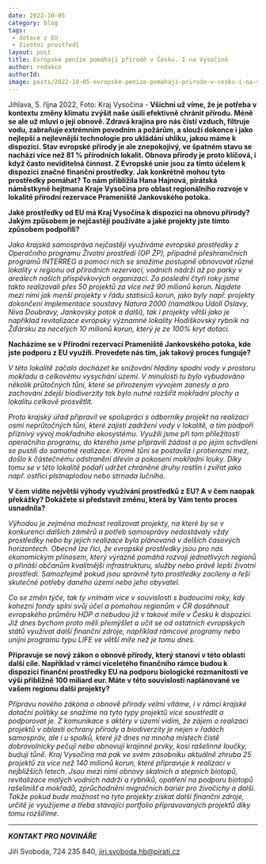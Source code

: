 ```yaml
---
date: 2022-10-05
category: blog
tags:
 - dotace z EU
 - životní prostředí
layout: post
title: Evropské peníze pomáhají přírodě v Česku. I na Vysočině
author: redakce
authorId: 
image: posts/2022-10-05-evropske-penize-pomahaji-prirode-v-cesku-i-na-vysocine.jpg
---
```


Jihlava, 5. října 2022, Foto: Kraj Vysočina - **Všichni už víme, že je potřeba v kontextu změny klimatu zvýšit naše úsilí efektivně chránit přírodu. Méně se ale už mluví o její obnově. Zdravá krajina pro nás čistí vzduch, filtruje vodu, zabraňuje extrémním povodním a požárům, a slouží dokonce i jako nejlepší a nejlevnější technologie pro ukládání uhlíku, jakou máme k dispozici. Stav evropské přírody je ale znepokojivý, ve špatném stavu se nachází více než 81 % přírodních lokalit. Obnova přírody je proto klíčová, i když často neviditelná činnost. Z Evropské unie jsou za tímto účelem k dispozici značné finanční prostředky. Jak konkrétně mohou tyto prostředky pomáhat? To nám přiblížila Hana Hajnová, pirátská náměstkyně hejtmana Kraje Vysočina pro oblast regionálního rozvoje v lokalitě přírodní rezervace Prameniště Jankovského potoka.**

**Jaké prostředky od EU má Kraj Vysočina k dispozici na obnovu přírody? Jakým způsobem je nejčastěji používáte a jaké projekty jste tímto způsobem podpořili?**

*Jako krajská samospráva nejčastěji využíváme evropské prostředky z Operačního programu Životní prostředí (OP ŽP), případně přeshraničních programů INTERREG a pomocí nich se snažíme postupně obnovovat různé lokality v regionu od přírodních rezervací, vodních nádrží až po parky v areálech našich příspěvkových organizací. Za poslední čtyři roky jsme takto realizovali přes 50 projektů za více než 90 milionů korun. Najdete mezi nimi jak menší projekty v řádu statisíců korun, jako byly např. projekty dokončení implementace soustavy Natura 2000 (namátkou Údolí Oslavy, Niva Doubravy, Jankovský potok a další), tak i projekty větší jako je například revitalizace evropsky významné lokality Hodíškovský rybník na Žďársku za necelých 10 milionů korun, který je ze 100% kryt dotací.* 

**Nacházíme se v Přírodní rezervaci Prameniště Jankovského potoka, kde jste podporu z EU využili. Provedete nás tím, jak takový proces funguje?**

*V této lokalitě začalo docházet ke snižování hladiny spodní vody v prostoru mokřadu a celkovému vysychání území. V minulosti tu bylo vybudováno několik průtočných tůní, které se přirozeným vývojem zanesly a pro zachování zdejší biodiverzity tak bylo nutné rozšířit mokřadní plochy a lokalitu celkově prosvětlit.*

*Proto krajský úřad připravil ve spolupráci s odborníky projekt na realizaci osmi neprůtočných tůní, které zajistí zadržení vody v lokalitě, a tím podpoří příznivý vývoj mokřadního ekosystému. Využili jsme při tom příležitosti operačního programu, do kterého jsme připravili žádost a po jejím schválení se pustili do samotné realizace. Kromě tůní se postavila i protierozní mez, došlo k částečnému odstranění dřevin a pokosení mokřadní louky. Díky tomu se v této lokalitě podaří udržet chráněné druhy rostlin i zvířat jako např. ostřici plstnaplodou nebo strnada lučního.* 

**V čem vidíte největší výhody využívání prostředků z EU? A v čem naopak překážky? Dokážete si představit změnu, která by Vám tento proces usnadnila?**

*Výhodou je zejména možnost realizovat projekty, na které by se v konkurenci dalších záměrů a potřeb samosprávy nedostávaly vždy prostředky nebo by jejich realizace byla plánovaná v delších časových horizontech. Obecně lze říci, že evropské prostředky jsou pro nás ekonomickým přínosem, který výrazně pomáhá rozvoji jednotlivých regionů a přináší občanům kvalitnější infrastrukturu, služby nebo právě lepší životní prostředí. Samozřejmě pokud jsou správně tyto prostředky zacíleny a řeší skutečné potřeby daného území nebo jeho obyvatel.* 

*Co se změn týče, tak ty vnímám více v souvislosti s budoucími roky, kdy kohezní fondy splní svůj účel a pomohou regionům v ČR dosáhnout evropského průměru HDP a nebudou již v takové míře v Česku k dispozici. Již dnes bychom proto měli přemýšlet a učit se od ostatních evropských států využívat další finanční zdroje, například rámcové programy nebo unijní programu typu LIFE ve větší míře než je tomu dnes.*  

**Připravuje se nový zákon o obnově přírody, který stanoví v této oblasti další cíle. Například v rámci víceletého finančního rámce budou k dispozici finanční prostředky EU na podporu biologické rozmanitosti ve výši přibližně 100 miliard eur. Máte v této souvislosti naplánované ve vašem regionu další projekty?**

*Přípravu nového zákona o obnově přírody velmi vítáme, i v rámci krajské dotační politiky se snažíme na tyto typy projektů více soustředit a podporovat je. Z komunikace s aktéry v území vidím, že zájem o realizaci projektů v oblasti ochrany přírody a biodiverzity je nejen v řadách samospráv, ale i u spolků, které již dnes na mnoha místech čistě dobrovolnicky pečují nebo obnovují krajinné prvky, kosí rašelinné loučky, budují tůně. Kraj Vysočina má pak ve svém zásobníku aktuálně zhruba 25 projektů za více než 140 milionů korun, které připravuje k realizaci v nejbližších letech. Jsou mezi nimi obnovy skalních a stepních biotopů, revitalizace malých vodních nádrží a rybníků, opatření na podporu biotopů rašelinišť a mokřadů, zprůchodnění migračních bariér pro živočichy a další. Takže pokud bude možnost na tyto projekty získat další finanční zdroje, určitě je využijeme a třeba stávající portfolio připravovaných projektů díky tomu rozšíříme.*  


---

***KONTAKT PRO NOVINÁŘE*** 

Jiří Svoboda, 724 235 840, <jiri.svoboda.hb@pirati.cz>
